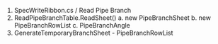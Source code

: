 ﻿1. SpecWriteRibbon.cs / Read Pipe Branch 
2. ReadPipeBranchTable.ReadSheet()
	a. new PipeBranchSheet
	b. new PipeBranchRowList
	c. PipeBranchAngle
3. GenerateTemporaryBranchSheet - PipeBranchRowList